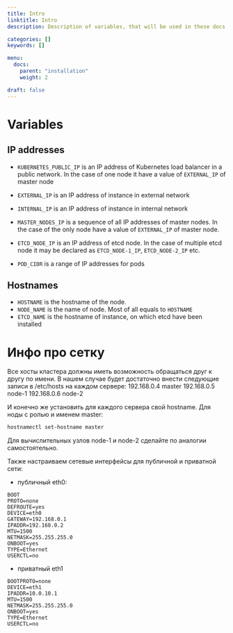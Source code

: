 ```yaml
---
title: Intro
linktitle: Intro
description: Description of variables, that will be used in these docs, and description of network configuration

categories: []
keywords: []

menu:
  docs:
    parent: "installation"
    weight: 2

draft: false
---
```


# Variables

## IP addresses

- `KUBERNETES_PUBLIC_IP` is an IP address of Kubernetes load balancer in a public network. In the case of one node it have a value of `EXTERNAL_IP` of master node
<!-- - `PUBLIC_IP` is equal to `KUBERNETES_PUBLIC_IP` -->
- `EXTERNAL_IP` is an IP address of instance in external network
- `INTERNAL_IP` is an IP address of instance in internal network
- `MASTER_NODES_IP` is a sequence of all IP addresses of master nodes. In the case of the only node have a value of `EXTERNAL_IP` of master node.
- `ETCD_NODE_IP` is an IP address of etcd node. In the case of multiple etcd node it may be declared as `ETCD_NODE-1_IP`, `ETCD_NODE-2_IP` etc.

- `POD_CIDR` is a range of IP addresses for pods

## Hostnames

- `HOSTNAME` is the hostname of the node.
- `NODE_NAME` is the name of node. Most of all equals to `HOSTNAME`
- `ETCD_NAME` is the hostname of instance, on which etcd have been installed

# Инфо про сетку

Все хосты кластера должны иметь возможность обращаться друг к другу по имени. В нашем случае будет достаточно внести следующие записи в /etc/hosts на каждом сервере:
192.168.0.4 master
192.168.0.5 node-1
192.168.0.6 node-2

И конечно же установить для каждого сервера свой hostname. Для ноды с ролью и именем master:
```bash
hostnamectl set-hostname master
```
Для вычислительных узлов node-1 и node-2 сделайте по аналогии самостоятельно.

Также настраиваем сетевые интерфейсы для публичной и приватной сети:

- публичный eth0:

```
BOOT
PROTO=none
DEFROUTE=yes
DEVICE=eth0
GATEWAY=192.168.0.1
IPADDR=192.168.0.2
MTU=1500
NETMASK=255.255.255.0
ONBOOT=yes
TYPE=Ethernet
USERCTL=no
```

- приватный eth1
```
BOOTPROTO=none
DEVICE=eth1
IPADDR=10.0.10.1
MTU=1500
NETMASK=255.255.255.0
ONBOOT=yes
TYPE=Ethernet
USERCTL=no
```
